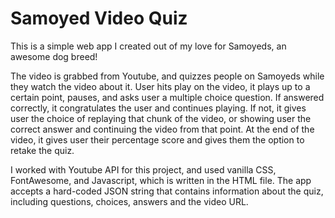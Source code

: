 # Samoyed Video Quiz
This is a simple web app I created out of my love for Samoyeds, an awesome dog breed!

The video is grabbed from Youtube, and quizzes people on Samoyeds while they watch the video about it.
User hits play on the video, it plays up to a certain point, pauses, and asks user a multiple choice question. If answered correctly, it congratulates the user and continues playing. If not, it gives user the choice of replaying that chunk of the video, or showing user the correct answer and continuing the video from that point. At the end of the video, it gives user their percentage score and gives them the option to retake the quiz.

I worked with Youtube API for this project, and used vanilla CSS, FontAwesome, and Javascript, which is written in the HTML file. 
The app accepts a hard-coded JSON string that contains information about the quiz, including questions, choices, answers and the video URL.

